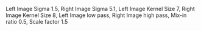Left Image Sigma 1.5, Right Image Sigma 5.1, Left Image Kernel Size 7, Right Image Kernel Size 8, Left Image low pass, Right Image high pass, Mix-in ratio 0.5, Scale factor 1.5
